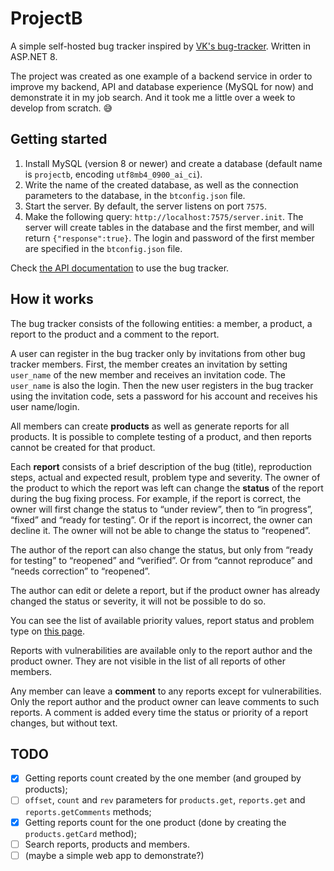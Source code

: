 # ProjectB

A simple self-hosted bug tracker inspired by [VK's bug-tracker](https://vk.com/testers). Written in ASP.NET 8.

The project was created as one example of a backend service in order to improve my backend, API and database experience (MySQL for now) and demonstrate it in my job search. And it took me a little over a week to develop from scratch. 😅

## Getting started
1. Install MySQL (version 8 or newer) and create a database (default name is `projectb`, encoding `utf8mb4_0900_ai_ci`).
2. Write the name of the created database, as well as the connection parameters to the database, in the `btconfig.json` file.
3. Start the server. By default, the server listens on port `7575`.
4. Make the following query: `http://localhost:7575/server.init`. The server will create tables in the database and the first member, and will return `{"response":true}`. The login and password of the first member are specified in the `btconfig.json` file.

Check [the API documentation](API.md) to use the bug tracker.

## How it works
The bug tracker consists of the following entities: a member, a product, a report to the product and a comment to the report. 

A user can register in the bug tracker only by invitations from other bug tracker members. First, the member creates an invitation by setting `user_name` of the new member and receives an invitation code. The `user_name` is also the login. Then the new user registers in the bug tracker using the invitation code, sets a password for his account and receives his user name/login.

All members can create **products** as well as generate reports for all products. It is possible to complete testing of a product, and then reports cannot be created for that product.

Each **report** consists of a brief description of the bug (title), reproduction steps, actual and expected result, problem type and severity. The owner of the product to which the report was left can change the **status** of the report during the bug fixing process. For example, if the report is correct, the owner will first change the status to “under review”, then to “in progress”, “fixed” and “ready for testing”. Or if the report is incorrect, the owner can decline it. The owner will not be able to change the status to “reopened”.

The author of the report can also change the status, but only from “ready for testing” to “reopened” and “verified”. Or from “cannot reproduce” and “needs correction” to “reopened”. 

The author can edit or delete a report, but if the product owner has already changed the status or severity, it will not be possible to do so.

You can see the list of available priority values, report status and problem type on [this page](API.md#enums).

Reports with vulnerabilities are available only to the report author and the product owner. They are not visible in the list of all reports of other members.

Any member can leave a **comment** to any reports except for vulnerabilities. Only the report author and the product owner can leave comments to such reports. A comment is added every time the status or priority of a report changes, but without text.

## TODO
- [x] Getting reports count created by the one member (and grouped by products);
- [ ] `offset`, `count` and `rev` parameters for `products.get`, `reports.get` and `reports.getComments` methods;
- [x] Getting reports count for the one product (done by creating the `products.getCard` method);
- [ ] Search reports, products and members.
- [ ] (maybe a simple web app to demonstrate?)